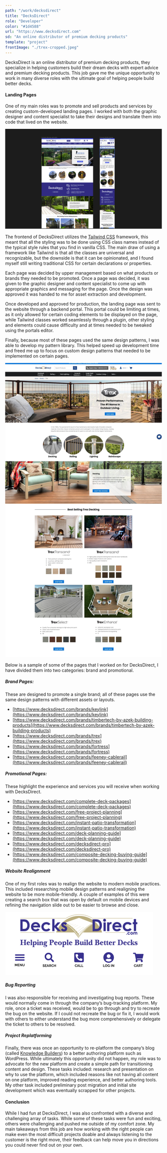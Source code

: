 ```yaml
---
path: "/work/decksdirect"
title: "DecksDirect"
role: "Developer"
color: "#1d4588"
url: "https://www.decksdirect.com"
sd: "An online distributor of premium decking products"
template: "project"
frontImage: "./trex-cropped.jpeg"
---
```


DecksDirect is an online distributor of premium decking products, they specialize in helping customers build their dream decks with expert advice and premium decking products. This job gave me the unique opportunity to work in many diverse roles with the ultimate goal of helping people build better decks.

#### Landing Pages

One of my main roles was to promote and sell products and services by creating custom-developed landing pages. I worked with both the graphic designer and content specialist to take their designs and translate them into code that lived on the website.

![A sample of the Figma design that I received to develop into code.](./figma.png)

The frontend of DecksDirect utilizes the [Tailwind CSS](https://tailwindcss.com/) framework, this meant that all the styling was to be done using CSS class names instead of the typical style rules that you find in vanilla CSS. The main draw of using a framework like Tailwind is that all the classes are universal and recognizable, but the downside is that it can be opinionated, and I found myself still writing traditional CSS for certain declarations or properties.

Each page was decided by upper management based on what products or brands they needed to be promoted. Once a page was decided, it was given to the graphic designer and content specialist to come up with appropriate graphics and messaging for the page. Once the design was approved it was handed to me for asset extraction and development.

Once developed and approved for production, the landing page was sent to the website through a backend portal. This portal could be limiting at times, as it only allowed for certain coding elements to be displayed on the page, while Tailwind classes worked seamlessly through a plugin, other styling and elements could cause difficulty and at times needed to be tweaked using the portals editor.

Finally, because most of these pages used the same design patterns, I was able to develop my pattern library. This helped speed up development time and freed me up to focus on custom design patterns that needed to be implemented on certain pages.

![The Trex brand page.](./trex.jpeg)

Below is a sample of some of the pages that I worked on for DecksDirect, I have divided them into two categories: brand and promotional.

##### Brand Pages:

These are designed to promote a single brand; all of these pages use the same design patterns with different assets or layouts.

- [https://www.decksdirect.com/brands/keylink](https://www.decksdirect.com/brands/keylink)
- [https://www.decksdirect.com/brands/timbertech-by-azek-building-products](https://www.decksdirect.com/brands/timbertech-by-azek-building-products)
- [https://www.decksdirect.com/brands/trex](https://www.decksdirect.com/brands/trex)
- [https://www.decksdirect.com/brands/fortress](https://www.decksdirect.com/brands/fortress)
- [https://www.decksdirect.com/brands/feeney-cablerail](https://www.decksdirect.com/brands/feeney-cablerail)

##### Promotional Pages:

These highlight the experience and services you will receive when working with DecksDirect.

- [https://www.decksdirect.com/complete-deck-packages](https://www.decksdirect.com/complete-deck-packages)
- [https://www.decksdirect.com/free-project-planning](https://www.decksdirect.com/free-project-planning)
- [https://www.decksdirect.com/instant-patio-transformation](https://www.decksdirect.com/instant-patio-transformation)
- [https://www.decksdirect.com/deck-planning-guide](https://www.decksdirect.com/deck-planning-guide)
- [https://www.decksdirect.com/decksdirect-pro](https://www.decksdirect.com/decksdirect-pro)
- [https://www.decksdirect.com/composite-decking-buying-guide](https://www.decksdirect.com/composite-decking-buying-guide)

##### Website Realignment

One of my first roles was to realign the website to modern mobile practices. This included researching mobile design patterns and realigning the website to be more mobile-friendly. A couple of examples of this were creating a search box that was open by default on mobile devices and refining the navigation slide out to be easier to browse and close.

![The mobile header when I started at DecksDirect](./header.png)

##### Bug Reporting

I was also responsible for receiving and investigating bug reports. These would normally come in through the company’s bug-tracking platform. My role, once a ticket was received, would be to go through and try to recreate the bug on the website. If I could not recreate the bug or fix it, I would work with others to either understand the bug more comprehensively or delegate the ticket to others to be resolved.

##### Project Replatforming

Finally, there was once an opportunity to re-platform the company’s blog (called [Knowledge Builders](https://www.decksdirect.com/knowledge-builders)) to a better authoring platform such as WordPress. While ultimately this opportunity did not happen, my role was to advocate for the new platform and create a simple path for transitioning content and design. These tasks included: research and presentation on why to use the platform, which included reasons like not having all content on one platform, improved reading experience, and better authoring tools. My other task included preliminary post migration and initial site development which was eventually scrapped for other projects.

#### Conclusion

While I had fun at DecksDirect, I was also confronted with a diverse and challenging array of tasks. While some of these tasks were fun and exciting, others were challenging and pushed me outside of my comfort zone. My main takeaways from this job are how working with the right people can make even the most difficult projects doable and always listening to the customer is the right move, their feedback can help move you in directions you could never find out on your own.
